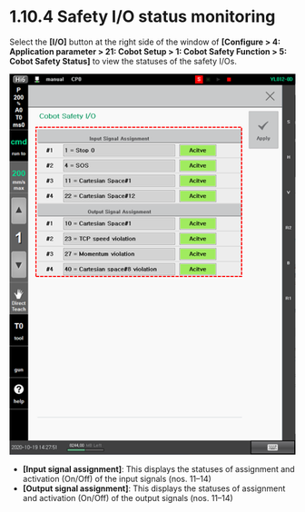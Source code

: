 # 1.10.4 Safety I/O status monitoring

Select the **\[I/O]** button at the right side of the window of **\[Configure > 4: Application parameter > 21: Cobot Setup > 1: Cobot Safety Function > 5: Cobot Safety Status]** to view the statuses of the safety I/Os.

![Figure 16 Safety conditions of the collaborative robot: Safety I/O](<../../.gitbook/assets/image (25).png>)

* **\[Input signal assignment]**: This displays the statuses of assignment and activation (On/Off) of the input signals (nos. 11–14)
* **\[Output signal assignment]**: This displays the statuses of assignment and activation (On/Off) of the output signals (nos. 11–14)
